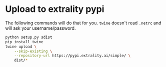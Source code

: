 # Upload to extrality pypi

The following commands will do that for you.
`twine` doesn't read `.netrc` and will ask your username/password.

```sh
python setup.py sdist
pip install twine
twine upload \
	--skip-existing \
	--repository-url https://pypi.extrality.ai/simple/ \
	dist/*
```
